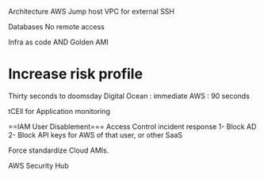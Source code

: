 Architecture AWS
	Jump host VPC for external SSH

Databases
	No remote access

Infra as code AND Golden AMI


# Increase risk profile
Thirty seconds to doomsday
	Digital Ocean : immediate
	AWS : 90 seconds

tCEll for Application monitoring

==IAM User Disablement===
Access Control incident response
	1- Block AD
	2- Block API keys for AWS of that user, or other SaaS

Force standardize Cloud AMIs.

AWS Security Hub